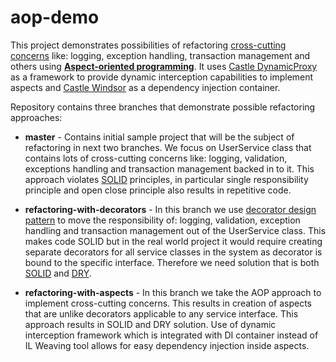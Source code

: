 # aop-demo
This project demonstrates possibilities of refactoring [cross-cutting concerns](https://en.wikipedia.org/wiki/Cross-cutting_concern) like: logging, exception handling, transaction management and others using [**Aspect-oriented programming**](https://en.wikipedia.org/wiki/Aspect-oriented_programming). It uses [Castle DynamicProxy](http://www.castleproject.org/projects/dynamicproxy/) as a framework to provide dynamic interception capabilities to implement aspects and [Castle Windsor](http://www.castleproject.org/projects/windsor/) as a dependency injection container.

Repository contains three branches that demonstrate possible refactoring approaches:

- **master** - Contains initial sample project that will be the subject of refactoring in next two branches. We focus on UserService class that contains lots of cross-cutting concerns like: logging, validation, exceptions handling and transaction management backed in to it. This approach violates [SOLID](https://skillsmatter.com/skillscasts/3220-uncle-bob-expert-insights) principles, in particular single responsibility principle and open close principle also results in repetitive code.

- **refactoring-with-decorators** - In this branch we use [decorator design pattern](https://en.wikipedia.org/wiki/Decorator_pattern) to move the responsibility of: logging, validation, exception handling and transaction management out of the UserService class. This makes code SOLID but in the real world project it would require creating separate decorators for all service classes in the system as decorator is bound to the specific interface. Therefore we need solution that is both [SOLID](https://skillsmatter.com/skillscasts/3220-uncle-bob-expert-insights) and [DRY](https://pl.wikipedia.org/wiki/DRY).

- **refactoring-with-aspects** - In this branch we take the AOP approach to implement cross-cutting concerns. This results in creation of aspects that are unlike decorators applicable to any service interface. This approach results in SOLID and DRY solution. Use of dynamic interception framework which is integrated with DI container instead of IL Weaving tool allows for easy dependency injection inside aspects.
